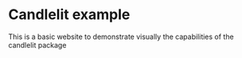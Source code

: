 # Candlelit example

This is a basic website to demonstrate visually the capabilities of the candlelit package